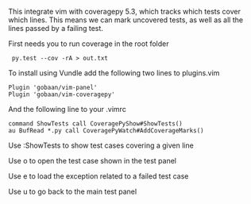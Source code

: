 This integrate vim with coveragepy 5.3, which tracks which tests cover which lines. This means we can mark
uncovered tests, as well as all the lines passed by a failing test.

First needs you to run coverage in the root folder

```
 py.test --cov -rA > out.txt
```

To install using Vundle add the following two lines to plugins.vim

```vim
Plugin 'gobaan/vim-panel'
Plugin 'gobaan/vim-coveragepy'
```

And the following line to your .vimrc

```vim
command ShowTests call CoveragePyShow#ShowTests()
au BufRead *.py call CoveragePyWatch#AddCoverageMarks()
```

Use :ShowTests to show test cases covering a given line

Use o to open the test case shown in the test panel

Use e to load the exception related to a failed test case

Use u to go back to the main test panel
